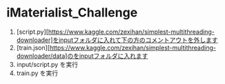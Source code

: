 # iMaterialist_Challenge
1. [script.py][https://www.kaggle.com/zexihan/simplest-multithreading-downloader]をinputフォルダに入れて下の方のコメントアウトを外します
2. [train.json][https://www.kaggle.com/zexihan/simplest-multithreading-downloader/data]のをinputフォルダに入れます
3. input/script.py を実行
4. train.py を実行